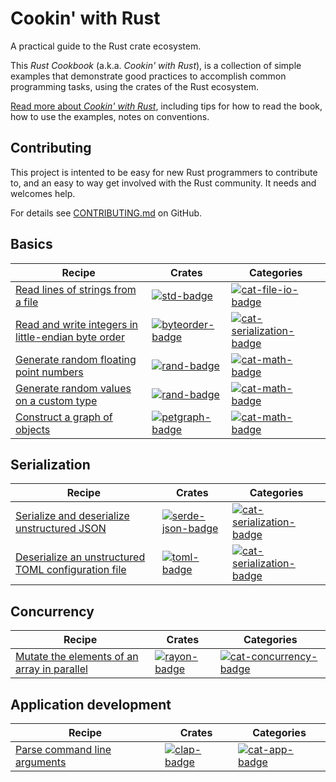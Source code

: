 # Cookin' with Rust

A practical guide to the Rust crate ecosystem.

This _Rust Cookbook_ (a.k.a. _Cookin' with Rust_), is a collection of
simple examples that demonstrate good practices to accomplish common
programming tasks, using the crates of the Rust ecosystem.

[Read more about _Cookin' with Rust_](about.html), including tips for
how to read the book, how to use the examples, notes on conventions.

## Contributing

This project is intented to be easy for new Rust programmers to
contribute to, and an easy to way get involved with the Rust
community. It needs and welcomes help.

For details see [CONTRIBUTING.md] on GitHub.

[CONTRIBUTING.md]: https://github.com/brson/rust-cookbook/blob/master/CONTRIBUTING.md

## Basics

| Recipe | Crates | Categories |
|--------|--------|------------|
| [Read lines of strings from a file][ex-std-read-lines] | [![std-badge]][std] | [![cat-file-io-badge]][cat-file-io] |
| [Read and write integers in little-endian byte order][ex-byteorder-le] | [![byteorder-badge]][byteorder] | [![cat-serialization-badge]][cat-serialization] |
| [Generate random floating point numbers][ex-rand-float] | [![rand-badge]][rand] | [![cat-math-badge]][cat-math] |
| [Generate random values on a custom type][ex-rand-custom] | [![rand-badge]][rand] | [![cat-math-badge]][cat-math] |
| [Construct a graph of objects][ex-petgraph-basic] | [![petgraph-badge]][petgraph] | [![cat-math-badge]][cat-math] |

## Serialization

| Recipe | Crates | Categories |
|--------|--------|------------|
| [Serialize and deserialize unstructured JSON][ex-json-basic] | [![serde-json-badge]][serde-json] | [![cat-serialization-badge]][cat-serialization] |
| [Deserialize an unstructured TOML configuration file][ex-toml-basic] | [![toml-badge]][toml] | [![cat-serialization-badge]][cat-serialization] |

## Concurrency

| Recipe | Crates | Categories |
|--------|--------|------------|
| [Mutate the elements of an array in parallel][ex-rayon-iter-mut] | [![rayon-badge]][rayon] | [![cat-concurrency-badge]][cat-concurrency] |

## Application development

| Recipe | Crates | Categories |
|--------|--------|------------|
| [Parse command line arguments][ex-clap-basic] | [![clap-badge]][clap] | [![cat-app-badge]][cat-app] |

<!--

Links, in a few categories. Follow the existing structure.

Individual pages contain a subset of these exact links, depending on
the crates and categories of their examples.

Keep lines sorted.

-->

<!-- Categories -->

[cat-app-badge]: https://img.shields.io/badge/-app-orange.svg
[cat-app]: https://crates.io
[cat-concurrency-badge]: https://img.shields.io/badge/-concurrency-orange.svg
[cat-concurrency]: https://crates.io
[cat-file-io-badge]: https://img.shields.io/badge/-file_io-orange.svg
[cat-file-io]: https://crates.io
[cat-math-badge]: https://img.shields.io/badge/-rand-orange.svg
[cat-math]: https://crates.io
[cat-serialization-badge]: https://img.shields.io/badge/-serialization-orange.svg
[cat-serialization]: https://crates.io

<!-- Crates -->

[byteorder-badge]: https://img.shields.io/badge/byteorder-1.0.0-blue.svg
[byteorder]: https://docs.rs/byteorder/1.0.0/byteorder/
[clap-badge]: https://img.shields.io/badge/clap-2.22.2-blue.svg
[clap]: https://docs.rs/clap/2.22.0/rand/
[serde-json-badge]: https://img.shields.io/crates/v/serde_json.svg?label=serde_json
[serde-json]: https://docs.serde.rs/serde_json/
[petgraph-badge]: https://img.shields.io/badge/petgraph-0.4.3-blue.svg
[petgraph]: https://docs.rs/petgraph/0.4.3/petgraph/
[rand-badge]: https://img.shields.io/badge/rand-0.3.15-blue.svg
[rand]: https://docs.rs/rand/0.3.15/rand/
[rayon-badge]: https://img.shields.io/badge/rayon-0.6.0-blue.svg
[rayon]: https://docs.rs/rayon/0.6.0/rayon/
[std-badge]: https://img.shields.io/badge/std-1.17.0-blue.svg
[std]: https://doc.rust-lang.org/std
[toml-badge]: https://img.shields.io/badge/toml-0.3.0-blue.svg
[toml]: https://docs.rs/toml/0.3.0/toml/

<!-- Examples -->

[ex-byteorder-le]: basics.html#ex-byteorder-le
[ex-clap-basic]: todo
[ex-json-basic]: todo
[ex-petgraph-basic]: basics.html#ex-petgraph-basic
[ex-rand-custom]: basics.html#ex-rand-custom
[ex-rand-float]: basics.html#ex-rand-float
[ex-rayon-iter-mut]: todo
[ex-std-read-lines]: basics.html#ex-std-read-lines
[ex-toml-basic]: todo
